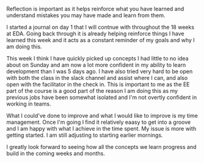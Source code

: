 Reflection is important as it helps reinforce what you have learned and understand mistakes you may have made and learn from them.

I started a journal on day 1 that I will contnue with throughout the 18 weeks at EDA.  Going back through it is already helping reinforce things I have learned this week and it acts as a constant reminder of my goals and why I am doing this.

This week I think I have quickly picked up concepts I had little to no idea about on Sunday and am now a lot more confident in my ability to learn development than I was 5 days ago.  I have also tried very hard to be open with both the class in the slack channel and assist where I can, and also open with the facilitator in the check in.  This is important to me as the EE part of the course is a good part of the reason I am doing this as my previous jobs have been somewhat isolated and I'm not overtly confident in working in teams.

What I could've done to improve and what I would like to improve is my time management.  Once I'm going I find it relatively eaasy to get into a groove and I am happy with what I achieve in the time spent.  My issue is more with getting started.  I am still adjusting to starting earlier mornings.

I greatly look forward to seeing how all the concepts we learn progress and build in the coming weeks and months.
